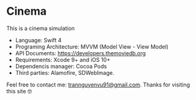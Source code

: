 # Cinema
This is a cinema simulation
- Language: Swift 4
- Programing Architecture: MVVM (Model View - View Model)
- API Documents: https://developers.themoviedb.org
- Requirements: Xcode 9+ and iOS 10+
- Dependencis manager: Cocoa Pods
- Third parties: Alamofire, SDWebImage.

Feel free to contact me: trannguyenvu91@gmail.com. Thanks for visiting this site 🤓
